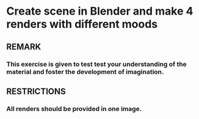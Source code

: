 # Create scene in Blender and make 4 renders with different moods
## REMARK 
### This exercise is given to test test your understanding of the material and foster the development of imagination.
## RESTRICTIONS 
### All renders should be provided in one image.

